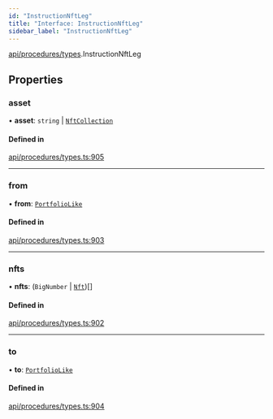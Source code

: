 ```yaml
---
id: "InstructionNftLeg"
title: "Interface: InstructionNftLeg"
sidebar_label: "InstructionNftLeg"
---
```


[api/procedures/types](../../../../../modules/API/Procedures/Types/Types.md).InstructionNftLeg

## Properties

### asset

• **asset**: `string` \| [`NftCollection`](../../../../../classes/API/Entities/Asset/NonFungible/NftCollection/NftCollection.md)

#### Defined in

[api/procedures/types.ts:905](https://github.com/PolymeshAssociation/polymesh-sdk/blob/978e4ded6/src/api/procedures/types.ts#L905)

___

### from

• **from**: [`PortfolioLike`](../../../../../modules/API/Entities/Types/Types.md#portfoliolike)

#### Defined in

[api/procedures/types.ts:903](https://github.com/PolymeshAssociation/polymesh-sdk/blob/978e4ded6/src/api/procedures/types.ts#L903)

___

### nfts

• **nfts**: (`BigNumber` \| [`Nft`](../../../../../classes/API/Entities/Asset/NonFungible/Nft/Nft.md))[]

#### Defined in

[api/procedures/types.ts:902](https://github.com/PolymeshAssociation/polymesh-sdk/blob/978e4ded6/src/api/procedures/types.ts#L902)

___

### to

• **to**: [`PortfolioLike`](../../../../../modules/API/Entities/Types/Types.md#portfoliolike)

#### Defined in

[api/procedures/types.ts:904](https://github.com/PolymeshAssociation/polymesh-sdk/blob/978e4ded6/src/api/procedures/types.ts#L904)
